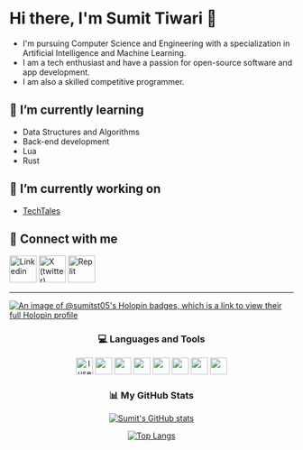 # Hi there, I'm Sumit Tiwari 👋 

- I'm pursuing Computer Science and Engineering with a specialization in Artificial Intelligence and Machine Learning.
- I am a tech enthusiast and have a passion for open-source software and app development.
- I am also a skilled competitive programmer.

## 🌱 I’m currently learning
  
 - Data Structures and Algorithms
 - Back-end development
 - Lua
 - Rust

## 🔭 I’m currently working on

- [TechTales](https://tech-tales-bpq2.onrender.com/)

## 🤝 Connect with me

[<img src="https://img.icons8.com/color/48/linkedin-circled--v1.png" alt="Linkedin" width="48"/>](https://www.linkedin.com/in/sumit-tiwari-2827561b0/)
[<img src="https://img.icons8.com/color/256/twitterx.png" alt="X (twitter)" width="48"/>](https://twitter.com/SumitT0506)
[<img src="https://img.icons8.com/color/256/replit.png" alt="Replit" width = "48"/>](https://replit.com/@sumitst05)
<hr>

[![An image of @sumitst05's Holopin badges, which is a link to view their full Holopin profile](https://holopin.me/sumitst05)](https://holopin.io/@sumitst05)

<h3 align="center"> 💻 Languages and Tools </h3>

<p align="center">
  <a href="https://www.archlinux.org"><img src="https://img.icons8.com/material-sharp/48/4a90e2/arch-linux.png" alt="I use Arch btw" width="30"/></a>
  <a href="https://git-scm.com/"><img src="https://img.icons8.com/ios-filled/50/fa314a/git.png" width="30"/></a>
  <a href="https://en.wikipedia.org/wiki/C_(programming_language)"><img src="https://img.icons8.com/color/512/c-programming.png" width="30"/></a>
  <a href="https://en.wikipedia.org/wiki/C%2B%2B"><img src="https://img.icons8.com/ios-filled/50/4a90e2/c-plus-plus-logo.png" width="30"/></a>
  <a href="https://www.java.com/"><img src="https://img.icons8.com/ios-filled/50/fa314a/java-coffee-cup-logo--v1.png" width="30"/></a>
  <a href="https://www.python.org/"><img src="https://img.icons8.com/ios-filled/50/4a90e2/python.png" width="30"/></a>
  <a href="https://en.wikipedia.org/wiki/Bash_(Unix_shell)"><img src="https://img.icons8.com/windows/96/fa314a/console.png" width="30"/></a>
  <a href="https://www.lua.org/"><img src="https://img.icons8.com/color/512/lua-language.png" width="30"/></a>
</p>

<h3 align="center"> 📊 My GitHub Stats  </h3>

<span align="center">
  
<div align="center">
 
[![Sumit's GitHub stats](https://github-readme-stats-sigma-five.vercel.app/api?username=sumitst05&custom_title=My%20Github%20Stat's&show_icons=true&theme=dracula&border_radius=10&hide_border=true&bg_color=15,0d1117,1a1b26)](https://github.com/anuraghazra/github-readme-stats)
  
</div>
  
<div align = "center"> 
  
[![Top Langs](https://github-readme-stats-sigma-five.vercel.app/api/top-langs/?username=sumitst05&hide=GLSL,html&theme=dracula&hide_border=true&border_radius=10&bg_color=15,0d1117,1a1b26&show_icons=true&layout=compact)](https://github.com/anuraghazra/github-readme-stats)

</div>
  
</span>
